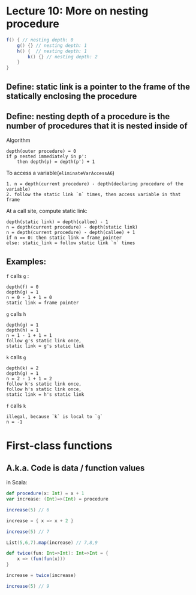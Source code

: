 # Lecture 10: More on nesting procedure 


``` Scala
f() { // nesting depth: 0
    g() {} // nesting depth: 1
    h() {  // nesting depth: 1
        k() {} // nesting depth: 2
    }
}
```

## Define: __static link__ is a pointer to the frame of the statically enclosing the procedure 
## Define: __nesting depth__ of a procedure is the number of procedures that it is nested inside of 


Algorithm
```
depth(outer procedure) = 0
if p nested immediately in p':
    then depth(p) = depth(p') + 1
```


To access a variable(`eliminateVarAccessA6`)
```
1. n = depth(current procedure) - depth(declaring procedure of the variable)
2. follow the static link `n` times, then access variable in that frame 
```

At a call site, compute static link:
```
depth(static link) = depth(callee) - 1
n = depth(current procedure) - depth(static link)
n = depth(current procedure) - depth(callee) + 1
if n == 0: then static link = frame_pointer
else: static_link = follow static link `n` times 
```


## Examples: 
`f` calls `g` :
```
depth(f) = 0
depth(g) = 1
n = 0 - 1 + 1 = 0
static link = frame pointer 
```


`g` calls `h` 
```
depth(g) = 1
depth(h) = 1
n = 1 - 1 + 1 = 1
follow g's static link once, 
static link = g's static link
```



`k` calls `g` 
```
depth(k) = 2
depth(g) = 1
n = 2 - 1 + 1 = 2
follow k's static link once,
follow h's static link once,
static link = h's static link
```


`f` calls `k` 
```
illegal, because `k` is local to `g` 
n = -1 
```




# First-class functions
## A.k.a. __Code is data__ / function values 

in Scala:
``` Scala 
def procedure(x: Int) = x + 1
var increase: (Int)=>(Int) = procedure

increase(5) // 6

increase = { x => x + 2 }

increase(5) // 7

List(5,6,7).map(increase) // 7,8,9

def twice(fun: Int=>Int): Int=>Int = {
    x => (fun(fun(x)))
}

increase = twice(increase)

increase(5) // 9
```

